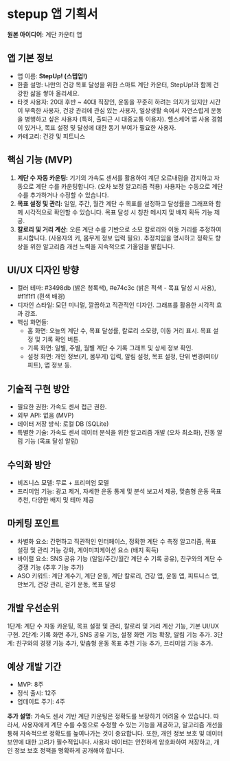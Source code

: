 # stepup 앱 기획서

**원본 아이디어:** 계단 카운터 앱

## 앱 기본 정보
- 앱 이름: **StepUp! (스텝업!)**
- 한줄 설명:  나만의 건강 목표 달성을 위한 스마트 계단 카운터, StepUp!과 함께 건강한 삶을 쌓아 올리세요.
- 타겟 사용자: 20대 후반 ~ 40대 직장인, 운동을 꾸준히 하려는 의지가 있지만 시간이 부족한 사용자, 건강 관리에 관심 있는 사용자,  일상생활 속에서 자연스럽게 운동을 병행하고 싶은 사용자 (특히,  출퇴근 시 대중교통 이용자).  헬스케어 앱 사용 경험이 있거나, 목표 설정 및 달성에 대한 동기 부여가 필요한 사용자.
- 카테고리: 건강 및 피트니스

## 핵심 기능 (MVP)
1. **계단 수 자동 카운팅:**  기기의 가속도 센서를 활용하여 계단 오르내림을 감지하고 자동으로 계단 수를 카운팅합니다.  (오차 보정 알고리즘 적용)  사용자는 수동으로 계단 수를 추가하거나 수정할 수 있습니다.
2. **목표 설정 및 관리:**  일일, 주간, 월간 계단 수 목표를 설정하고 달성률을 그래프와 함께 시각적으로 확인할 수 있습니다.  목표 달성 시 칭찬 메시지 및 배지 획득 기능 제공.
3. **칼로리 및 거리 계산:** 오른 계단 수를 기반으로 소모 칼로리와 이동 거리를 추정하여 표시합니다. (사용자의 키, 몸무게 정보 입력 필요).  추정치임을 명시하고 정확도 향상을 위한 알고리즘 개선 노력을 지속적으로 기울임을 밝힙니다.


## UI/UX 디자인 방향
- 컬러 테마:  #3498db (밝은 청록색), #e74c3c (밝은 적색 - 목표 달성 시 사용), #f1f1f1 (흰색 배경)
- 디자인 스타일:  모던 미니멀, 깔끔하고 직관적인 디자인.  그래프를 활용한 시각적 효과 강조.
- 핵심 화면들:
    - 홈 화면: 오늘의 계단 수, 목표 달성률, 칼로리 소모량, 이동 거리 표시.  목표 설정 및 기록 확인 버튼.
    - 기록 화면: 일별, 주별, 월별 계단 수 기록 그래프 및 상세 정보 확인.
    - 설정 화면:  개인 정보(키, 몸무게) 입력, 알림 설정,  목표 설정, 단위 변경(미터/피트), 앱 정보 등.


## 기술적 구현 방안
- 필요한 권한:  가속도 센서 접근 권한.
- 외부 API:  없음 (MVP)
- 데이터 저장 방식: 로컬 DB (SQLite)
- 특별한 기술:  가속도 센서 데이터 분석을 위한 알고리즘 개발 (오차 최소화), 진동 알림 기능 (목표 달성 알림)


## 수익화 방안
- 비즈니스 모델:  무료 + 프리미엄 모델
- 프리미엄 기능:  광고 제거,  자세한 운동 통계 및 분석 보고서 제공,  맞춤형 운동 목표 추천,  다양한 배지 및 테마 제공


## 마케팅 포인트
- 차별화 요소:  간편하고 직관적인 인터페이스,  정확한 계단 수 측정 알고리즘,  목표 설정 및 관리 기능 강화,  게이미피케이션 요소 (배지 획득)
- 바이럴 요소:  SNS 공유 기능 (일일/주간/월간 계단 수 기록 공유), 친구와의 계단 수 경쟁 기능 (추후 기능 추가)
- ASO 키워드: 계단 계수기, 계단 운동, 계단 칼로리, 건강 앱, 운동 앱, 피트니스 앱,  만보기, 건강 관리,  걷기 운동,  목표 달성


## 개발 우선순위
1단계: 계단 수 자동 카운팅, 목표 설정 및 관리, 칼로리 및 거리 계산 기능, 기본 UI/UX 구현.
2단계:  기록 화면 추가,  SNS 공유 기능,  설정 화면 기능 확장,  알림 기능 추가.
3단계: 친구와의 경쟁 기능 추가,  맞춤형 운동 목표 추천 기능 추가, 프리미엄 기능 추가.


## 예상 개발 기간
- MVP: 8주
- 정식 출시: 12주
- 업데이트 주기: 4주


**추가 설명:**  가속도 센서 기반 계단 카운팅은 정확도를 보장하기 어려울 수 있습니다. 따라서,  사용자에게 계단 수를 수동으로 수정할 수 있는 기능을 제공하고,  알고리즘 개선을 통해 지속적으로 정확도를 높여나가는 것이 중요합니다.  또한,  개인 정보 보호 및 데이터 보안에 대한 고려가 필수적입니다.  사용자 데이터는 안전하게 암호화하여 저장하고,  개인 정보 보호 정책을 명확하게 공개해야 합니다.
